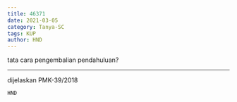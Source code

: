 ```yaml
---
title: 46371
date: 2021-03-05
category: Tanya-SC
tags: KUP
author: HND
---
```


tata cara pengembalian pendahuluan?

---

dijelaskan PMK-39/2018

`HND`
